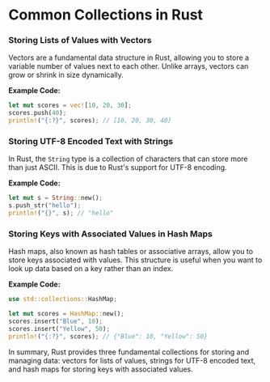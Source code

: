 # Common Collections in Rust

### Storing Lists of Values with Vectors

Vectors are a fundamental data structure in Rust, allowing you to store a variable number of values next to each other. Unlike arrays, vectors can grow or shrink in size dynamically.

**Example Code:**
```rust
let mut scores = vec![10, 20, 30];
scores.push(40);
println!("{:?}", scores); // [10, 20, 30, 40]
```
### Storing UTF-8 Encoded Text with Strings

In Rust, the `String` type is a collection of characters that can store more than just ASCII. This is due to Rust's support for UTF-8 encoding.

**Example Code:**
```rust
let mut s = String::new();
s.push_str("hello");
println!("{}", s); // "hello"
```
### Storing Keys with Associated Values in Hash Maps

Hash maps, also known as hash tables or associative arrays, allow you to store keys associated with values. This structure is useful when you want to look up data based on a key rather than an index.

**Example Code:**
```rust
use std::collections::HashMap;

let mut scores = HashMap::new();
scores.insert("Blue", 10);
scores.insert("Yellow", 50);
println!("{:?}", scores); // {"Blue": 10, "Yellow": 50}
```
In summary, Rust provides three fundamental collections for storing and managing data: vectors for lists of values, strings for UTF-8 encoded text, and hash maps for storing keys with associated values.
